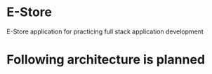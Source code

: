 # E-Store
E-Store application for practicing full stack application development

# Following architecture is planned
